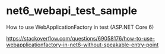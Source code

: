 # net6_webapi_test_sample
How to use WebApplicationFactory in test (ASP.NET Core 6)

https://stackoverflow.com/questions/69058176/how-to-use-webapplicationfactory-in-net6-without-speakable-entry-point
